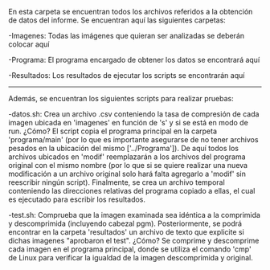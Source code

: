 En esta carpeta se encuentran todos los archivos referidos a la obtención de datos del informe.
Se encuentran aquí las siguientes carpetas:

-Imagenes:
Todas las imágenes que quieran ser analizadas se deberán colocar aquí

-Programa:
El programa encargado de obtener los datos se encontrará aquí

-Resultados:
Los resultados de ejecutar los scripts se encontrarán aquí

------------------------------------------------------------------------------------------------

Además, se encuentran los siguientes scripts para realizar pruebas:

-datos.sh:
Crea un archivo .csv conteniendo la tasa de compresión de cada imagen 
ubicada en 'imagenes' en función de 's' y si se está en modo de run.
¿Cómo?
El script copia el programa principal en la carpeta 'programa/main' (por lo que
es importante asegurarse de no tener archivos pesados en la ubicación del mismo 
['../Programa']).
De aquí todos los archivos ubicados en 'modif' reemplazarán a los
archivos del programa original con el mismo nombre (por lo que si se quiere realizar
una nueva modificación a un archivo original solo hará falta agregarlo a 'modif' sin
reescribir ningún script).
Finalmente, se crea un archivo temporal conteniendo las direcciones relativas del programa
copiado a ellas, el cual es ejecutado para escribir los resultados.

-test.sh:
Comprueba que la imagen examinada sea idéntica a la comprimida y descomprimida
(incluyendo cabezal pgm). Posteriormente, se podrá encontrar en la carpeta 'resultados'
un archivo de texto que explicite si dichas imagenes "aprobaron el test".
¿Cómo?
Se comprime y descomprime cada imagen en el programa principal, donde 
se utiliza el comando 'cmp' de Linux para verificar la igualdad de
la imagen descomprimida y original.
